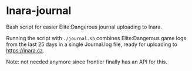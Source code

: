 # Inara-journal

Bash script for easier Elite:Dangerous journal uploading to Inara.

Running the script with `./journal.sh` combines Elite:Dangerous game logs from the last 25 days in a single Journal.log file, ready for uploading to https://inara.cz.

Note: not needed anymore since frontier finally has an API for this.
